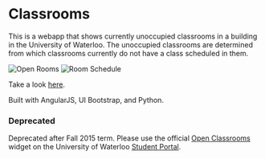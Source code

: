 # Classrooms
This is a webapp that shows currently unoccupied classrooms in a building in the University of Waterloo.
The unoccupied classrooms are determined from which classrooms currently do not have a class scheduled in them.

![Open Rooms](https://raw.githubusercontent.com/jk-liu/classrooms/gh-pages/screenshots/open-rooms.png)
![Room Schedule](https://raw.githubusercontent.com/jk-liu/classrooms/gh-pages/screenshots/room-schedule.png)

Take a look [here](http://www.jkliu.ca/classrooms).

Built with AngularJS, UI Bootstrap, and Python.

### Deprecated
Deprecated after Fall 2015 term.
Please use the official [Open Classrooms](https://uwaterloo.ca/student-portal/features#open-classrooms) widget on the University of Waterloo [Student Portal](https://uwportal.uwaterloo.ca/).
